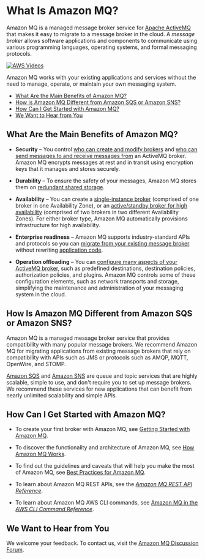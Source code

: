 # What Is Amazon MQ?<a name="welcome"></a>

Amazon MQ is a managed message broker service for [Apache ActiveMQ](http://activemq.apache.org/) that makes it easy to migrate to a message broker in the cloud\. A *message broker* allows software applications and components to communicate using various programming languages, operating systems, and formal messaging protocols\.

[![AWS Videos](http://img.youtube.com/vi/https://www.youtube.com/embed/ibvCmegX0Io?rel=0&amp;controls=0&amp;showinfo=0/0.jpg)](http://www.youtube.com/watch?v=https://www.youtube.com/embed/ibvCmegX0Io?rel=0&amp;controls=0&amp;showinfo=0)

Amazon MQ works with your existing applications and services without the need to manage, operate, or maintain your own messaging system\.


+ [What Are the Main Benefits of Amazon MQ?](#main-benefits)
+ [How is Amazon MQ Different from Amazon SQS or Amazon SNS?](#difference-from-sqs-sns)
+ [How Can I Get Started with Amazon MQ?](#get-started)
+ [We Want to Hear from You](#amazon-mq-we-want-to-hear-from-you)

## What Are the Main Benefits of Amazon MQ?<a name="main-benefits"></a>

+ **Security** – You control [who can create and modify brokers](amazon-mq-api-authentication-authorization.md) and [who can send messages to and receive messages from](activemq-authentication-authorization.md) an ActiveMQ broker\. Amazon MQ encrypts messages at rest and in transit using encryption keys that it manages and stores securely\.

+ **Durability** – To ensure the safety of your messages, Amazon MQ stores them on [redundant shared storage](amazon-mq-broker-architecture.md)\.

+ **Availability** – You can create a [single\-instance broker](single-broker-deployment.md) \(comprised of one broker in one Availability Zone\), or an [active/standby broker for high availability](active-standby-broker-deployment.md) \(comprised of two brokers in two different Availability Zones\)\. For either broker type, Amazon MQ automatically provisions infrastructure for high availability\.

+ **Enterprise readiness** – Amazon MQ supports industry\-standard APIs and protocols so you can [migrate from your existing message broker](amazon-mq-migrating.md) without rewriting [application code](amazon-mq-working-java-example.md)\.

+ **Operation offloading** – You can [configure many aspects of your ActiveMQ broker](amazon-mq-broker-configuration-parameters.md), such as predefined destinations, destination policies, authorization policies, and plugins\. Amazon MQ controls some of these configuration elements, such as network transports and storage, simplifying the maintenance and administration of your messaging system in the cloud\.

## How Is Amazon MQ Different from Amazon SQS or Amazon SNS?<a name="difference-from-sqs-sns"></a>

Amazon MQ is a managed message broker service that provides compatibility with many popular message brokers\. We recommend Amazon MQ for migrating applications from existing message brokers that rely on compatibility with APIs such as JMS or protocols such as AMQP, MQTT, OpenWire, and STOMP\.

[Amazon SQS](https://aws.amazon.com/sqs/) and [Amazon SNS](https://aws.amazon.com/sns/) are queue and topic services that are highly scalable, simple to use, and don't require you to set up message brokers\. We recommend these services for new applications that can benefit from nearly unlimited scalability and simple APIs\.

## How Can I Get Started with Amazon MQ?<a name="get-started"></a>

+ To create your first broker with Amazon MQ, see [Getting Started with Amazon MQ](amazon-mq-getting-started.md)\.

+ To discover the functionality and architecture of Amazon MQ, see [How Amazon MQ Works](amazon-mq-how-it-works.md)\.

+ To find out the guidelines and caveats that will help you make the most of Amazon MQ, see [Best Practices for Amazon MQ](amazon-mq-best-practices.md)\.

+ To learn about Amazon MQ REST APIs, see the *[Amazon MQ REST API Reference](http://docs.aws.amazon.com/amazon-mq/latest/api-reference/)*\.

+ To learn about Amazon MQ AWS CLI commands, see [Amazon MQ in the *AWS CLI Command Reference*](http://docs.aws.amazon.com/cli/latest/reference/mq/index.html)\.

## We Want to Hear from You<a name="amazon-mq-we-want-to-hear-from-you"></a>

We welcome your feedback\. To contact us, visit the [Amazon MQ Discussion Forum](https://forums.aws.amazon.com/forum.jspa?forumID=279)\.
